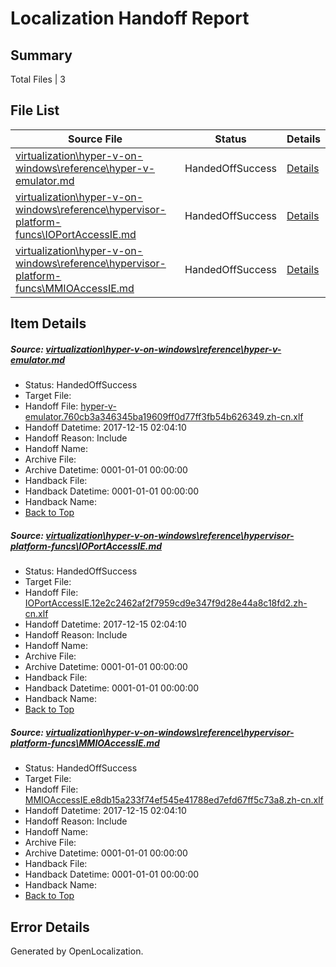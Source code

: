 # <a name='report-top'></a> Localization Handoff Report

## Summary
 Total Files | 3

## File List
 Source File | Status | Details 
 ----------- | ------ | ------- 
 [virtualization\hyper-v-on-windows\reference\hyper-v-emulator.md](https://github.com/Microsoft/Virtualization-Documentation-Private/blob/db14de3933d37684c6c030df4fdeefa1665feafe/virtualization/hyper-v-on-windows/reference/hyper-v-emulator.md) | HandedOffSuccess | [Details](#3b86cb7e1ab254c681db63abbee9d7149d64b783203)
 [virtualization\hyper-v-on-windows\reference\hypervisor-platform-funcs\IOPortAccessIE.md](https://github.com/Microsoft/Virtualization-Documentation-Private/blob/e621f9c56b18c674571ead4bc35394582bbdcf2f/virtualization/hyper-v-on-windows/reference/hypervisor-platform-funcs/IOPortAccessIE.md) | HandedOffSuccess | [Details](#de1f370ab7b7be46f18a2496ae2d1f78299992d9208)
 [virtualization\hyper-v-on-windows\reference\hypervisor-platform-funcs\MMIOAccessIE.md](https://github.com/Microsoft/Virtualization-Documentation-Private/blob/e621f9c56b18c674571ead4bc35394582bbdcf2f/virtualization/hyper-v-on-windows/reference/hypervisor-platform-funcs/MMIOAccessIE.md) | HandedOffSuccess | [Details](#2d98746a8b81b2caef3dc14c6d7dd00fd4042701210)

## Item Details
##### <a name='3b86cb7e1ab254c681db63abbee9d7149d64b783203'></a> Source: [virtualization\hyper-v-on-windows\reference\hyper-v-emulator.md](https://github.com/Microsoft/Virtualization-Documentation-Private/blob/db14de3933d37684c6c030df4fdeefa1665feafe/virtualization/hyper-v-on-windows/reference/hyper-v-emulator.md)
* Status: HandedOffSuccess
* Target File: 
* Handoff File: [hyper-v-emulator.760cb3a346345ba19609ff0d77ff3fb54b626349.zh-cn.xlf](https://github.com/MicrosoftDocs/Virtualization-Documentation-Private.handoff/blob/11c6df19d3e77193b49b12f57176abfd2bb5227b/ol-handoff/MicrosoftDocs/Virtualization-Documentation-Private.zh-cn/live/hyper-v-emulator.760cb3a346345ba19609ff0d77ff3fb54b626349.zh-cn.xlf)
* Handoff Datetime: 2017-12-15 02:04:10
* Handoff Reason: Include
* Handoff Name: 
* Archive File: 
* Archive Datetime: 0001-01-01 00:00:00
* Handback File: 
* Handback Datetime: 0001-01-01 00:00:00
* Handback Name: 
* [Back to Top](#report-top)

##### <a name='de1f370ab7b7be46f18a2496ae2d1f78299992d9208'></a> Source: [virtualization\hyper-v-on-windows\reference\hypervisor-platform-funcs\IOPortAccessIE.md](https://github.com/Microsoft/Virtualization-Documentation-Private/blob/e621f9c56b18c674571ead4bc35394582bbdcf2f/virtualization/hyper-v-on-windows/reference/hypervisor-platform-funcs/IOPortAccessIE.md)
* Status: HandedOffSuccess
* Target File: 
* Handoff File: [IOPortAccessIE.12e2c2462af2f7959cd9e347f9d28e44a8c18fd2.zh-cn.xlf](https://github.com/MicrosoftDocs/Virtualization-Documentation-Private.handoff/blob/11c6df19d3e77193b49b12f57176abfd2bb5227b/ol-handoff/MicrosoftDocs/Virtualization-Documentation-Private.zh-cn/live/IOPortAccessIE.12e2c2462af2f7959cd9e347f9d28e44a8c18fd2.zh-cn.xlf)
* Handoff Datetime: 2017-12-15 02:04:10
* Handoff Reason: Include
* Handoff Name: 
* Archive File: 
* Archive Datetime: 0001-01-01 00:00:00
* Handback File: 
* Handback Datetime: 0001-01-01 00:00:00
* Handback Name: 
* [Back to Top](#report-top)

##### <a name='2d98746a8b81b2caef3dc14c6d7dd00fd4042701210'></a> Source: [virtualization\hyper-v-on-windows\reference\hypervisor-platform-funcs\MMIOAccessIE.md](https://github.com/Microsoft/Virtualization-Documentation-Private/blob/e621f9c56b18c674571ead4bc35394582bbdcf2f/virtualization/hyper-v-on-windows/reference/hypervisor-platform-funcs/MMIOAccessIE.md)
* Status: HandedOffSuccess
* Target File: 
* Handoff File: [MMIOAccessIE.e8db15a233f74ef545e41788ed7efd67ff5c73a8.zh-cn.xlf](https://github.com/MicrosoftDocs/Virtualization-Documentation-Private.handoff/blob/11c6df19d3e77193b49b12f57176abfd2bb5227b/ol-handoff/MicrosoftDocs/Virtualization-Documentation-Private.zh-cn/live/MMIOAccessIE.e8db15a233f74ef545e41788ed7efd67ff5c73a8.zh-cn.xlf)
* Handoff Datetime: 2017-12-15 02:04:10
* Handoff Reason: Include
* Handoff Name: 
* Archive File: 
* Archive Datetime: 0001-01-01 00:00:00
* Handback File: 
* Handback Datetime: 0001-01-01 00:00:00
* Handback Name: 
* [Back to Top](#report-top)


## Error Details

Generated by OpenLocalization.
